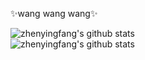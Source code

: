 ✨wang wang wang✨

<!--
**zhenyingfang/zhenyingfang** is a ✨ _special_ ✨ repository because its `README.md` (this file) appears on your GitHub profile.

Here are some ideas to get you started:

- 🔭 I’m currently working on ...
- 🌱 I’m currently learning ...
- 👯 I’m looking to collaborate on ...
- 🤔 I’m looking for help with ...
- 💬 Ask me about ...
- 📫 How to reach me: ...
- 😄 Pronouns: ...
- ⚡ Fun fact: ...
-->

![zhenyingfang's github stats](https://github-readme-stats.vercel.app/api/top-langs/?username=zhenyingfang&show_icons=true&theme=radical&layout=compact)
<br>
![zhenyingfang's github stats](https://github-readme-stats.vercel.app/api?username=zhenyingfang&show_icons=true&theme=radical&count_private=true)  
